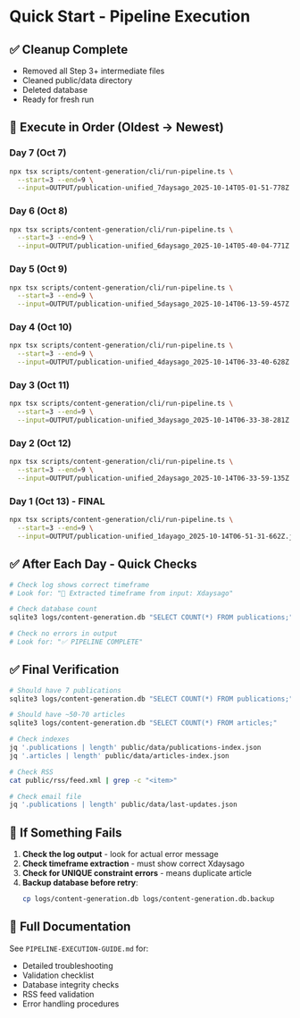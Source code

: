 # Quick Start - Pipeline Execution

## ✅ Cleanup Complete
- Removed all Step 3+ intermediate files
- Cleaned public/data directory
- Deleted database
- Ready for fresh run

## 🎯 Execute in Order (Oldest → Newest)

### Day 7 (Oct 7)
```bash
npx tsx scripts/content-generation/cli/run-pipeline.ts \
  --start=3 --end=9 \
  --input=OUTPUT/publication-unified_7daysago_2025-10-14T05-01-51-778Z.json
```

### Day 6 (Oct 8)
```bash
npx tsx scripts/content-generation/cli/run-pipeline.ts \
  --start=3 --end=9 \
  --input=OUTPUT/publication-unified_6daysago_2025-10-14T05-40-04-771Z.json
```

### Day 5 (Oct 9)
```bash
npx tsx scripts/content-generation/cli/run-pipeline.ts \
  --start=3 --end=9 \
  --input=OUTPUT/publication-unified_5daysago_2025-10-14T06-13-59-457Z.json
```

### Day 4 (Oct 10)
```bash
npx tsx scripts/content-generation/cli/run-pipeline.ts \
  --start=3 --end=9 \
  --input=OUTPUT/publication-unified_4daysago_2025-10-14T06-33-40-628Z.json
```

### Day 3 (Oct 11)
```bash
npx tsx scripts/content-generation/cli/run-pipeline.ts \
  --start=3 --end=9 \
  --input=OUTPUT/publication-unified_3daysago_2025-10-14T06-33-38-281Z.json
```

### Day 2 (Oct 12)
```bash
npx tsx scripts/content-generation/cli/run-pipeline.ts \
  --start=3 --end=9 \
  --input=OUTPUT/publication-unified_2daysago_2025-10-14T06-33-59-135Z.json
```

### Day 1 (Oct 13) - FINAL
```bash
npx tsx scripts/content-generation/cli/run-pipeline.ts \
  --start=3 --end=9 \
  --input=OUTPUT/publication-unified_1dayago_2025-10-14T06-51-31-662Z.json
```

## ✅ After Each Day - Quick Checks

```bash
# Check log shows correct timeframe
# Look for: "📝 Extracted timeframe from input: Xdaysago"

# Check database count
sqlite3 logs/content-generation.db "SELECT COUNT(*) FROM publications;"

# Check no errors in output
# Look for: "✅ PIPELINE COMPLETE"
```

## ✅ Final Verification

```bash
# Should have 7 publications
sqlite3 logs/content-generation.db "SELECT COUNT(*) FROM publications;"

# Should have ~50-70 articles
sqlite3 logs/content-generation.db "SELECT COUNT(*) FROM articles;"

# Check indexes
jq '.publications | length' public/data/publications-index.json
jq '.articles | length' public/data/articles-index.json

# Check RSS
cat public/rss/feed.xml | grep -c "<item>"

# Check email file
jq '.publications | length' public/data/last-updates.json
```

## 🐛 If Something Fails

1. **Check the log output** - look for actual error message
2. **Check timeframe extraction** - must show correct Xdaysago
3. **Check for UNIQUE constraint errors** - means duplicate article
4. **Backup database before retry**:
   ```bash
   cp logs/content-generation.db logs/content-generation.db.backup
   ```

## 📖 Full Documentation

See `PIPELINE-EXECUTION-GUIDE.md` for:
- Detailed troubleshooting
- Validation checklist
- Database integrity checks
- RSS feed validation
- Error handling procedures
